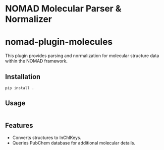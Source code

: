 # NOMAD Molecular Parser & Normalizer
# nomad-plugin-molecules

This plugin provides parsing and normalization for molecular structure data within the NOMAD framework.

## Installation
```
pip install .
```

## Usage
```

```

## Features
- Converts structures to InChIKeys.
- Queries PubChem database for additional molecular details.